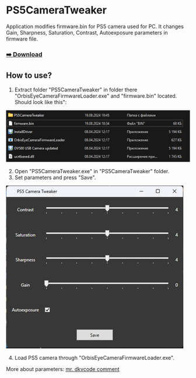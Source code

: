 # PS5CameraTweaker
Application modifies firmware.bin for PS5 camera used for PC.
It changes Gain, Sharpness, Saturation, Contrast, Autoexposure parameters in firmware file.

### [:arrow_right: Download](https://github.com/PavlikBender/PS5CameraTweaker/releases/download/v1.0/PS5CameraTweaker.zip)

## How to use?

1. Extract folder "PS5CameraTweaker" in folder there "OrbisEyeCameraFirmwareLoader.exe" and "firmware.bin" located. Should look like this":

![](/Folder.png)

2. Open "PS5CameraTweaker.exe" in "PS5CameraTweaker" folder.
3. Set parameters and press "Save".

![](/App.png)

4. Load PS5 camera through "OrbisEyeCameraFirmwareLoader.exe".

More about parameters: [mr. dkvcode comment](https://github.com/psxdev/OrbisEyeCam/issues/10#issuecomment-2295594922)
